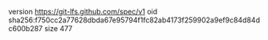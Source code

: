 version https://git-lfs.github.com/spec/v1
oid sha256:f750cc2a77628dbda67e95794f1fc82ab4173f259902a9ef9c84d84dc600b287
size 477

